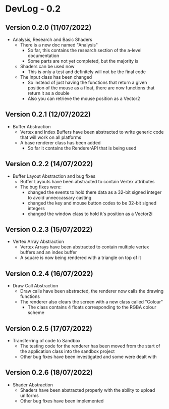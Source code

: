 # DevLog - 0.2

## Version 0.2.0 (11/07/2022)
- Analysis, Research and Basic Shaders
    - There is a new doc named "Analysis"
        - So far, this contains the research section of the a-level documentation
        - Some parts are not yet completed, but the majority is
    - Shaders can be used now
        - This is only a test and definitely will not be the final code
    - The Input class has been changed
        - So instead of just having the functions that return a given position of the mouse as a float, there are now functions that return it as a double
        - Also you can retrieve the mouse position as a Vector2

## Version 0.2.1 (12/07/2022)
- Buffer Abstraction
    - Vertex and Index Buffers have been abstracted to write generic code that will work on all platforms
    - A base renderer class has been added
        - So far it contains the RendererAPI that is being used

## Version 0.2.2 (14/07/2022)
- Buffer Layout Abstraction and bug fixes
    - Buffer Layouts have been abstracted to contain Vertex attributes
    - The bug fixes were:
        - changed the events to hold there data as a 32-bit signed integer to avoid unneccassary casting
        - changed the key and mouse button codes to be 32-bit signed integers
        - changed the window class to hold it's position as a Vector2i

## Version 0.2.3 (15/07/2022)
- Vertex Array Abstraction
    - Vertex Arrays have been abstracted to contain multiple vertex buffers and an index buffer
    - A square is now being rendered with a triangle on top of it

## Version 0.2.4 (16/07/2022)
- Draw Call Abstraction
    - Draw calls have been abstracted, the renderer now calls the drawing functions
    - The renderer also clears the screen with a new class called "Colour"
        - The class contains 4 floats corresponding to the RGBA colour scheme

## Version 0.2.5 (17/07/2022)
- Transferring of code to Sandbox
    - The testing code for the renderer has been moved from the start of the application class into the sandbox project
    - Other bug fixes have been investigated and some were dealt with

## Version 0.2.6 (18/07/2022)
- Shader Abstraction
    - Shaders have been abstracted properly with the ability to upload uniforms
    - Other bug fixes have been implemented
